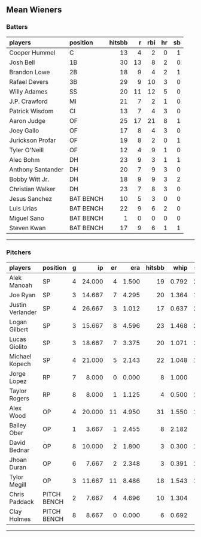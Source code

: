 ## Mean Wieners

### Batters

 
|players           |position  | hitsbb|  r| rbi| hr| sb| 
|:-----------------|:---------|------:|--:|---:|--:|--:| 
|Cooper Hummel     |C         |     13|  4|   2|  0|  1| 
|Josh Bell         |1B        |     30| 13|   8|  2|  0| 
|Brandon Lowe      |2B        |     18|  9|   4|  2|  1| 
|Rafael Devers     |3B        |     29|  9|  10|  3|  0| 
|Willy Adames      |SS        |     20| 11|  12|  5|  0| 
|J.P. Crawford     |MI        |     21|  7|   2|  1|  0| 
|Patrick Wisdom    |CI        |     13|  7|   4|  3|  0| 
|Aaron Judge       |OF        |     25| 17|  21|  8|  1| 
|Joey Gallo        |OF        |     17|  8|   4|  3|  0| 
|Jurickson Profar  |OF        |     19|  8|   2|  0|  1| 
|Tyler O'Neill     |OF        |     12|  4|   9|  1|  0| 
|Alec Bohm         |DH        |     23|  9|   3|  1|  1| 
|Anthony Santander |DH        |     20|  7|   9|  3|  0| 
|Bobby Witt Jr.    |DH        |     18|  9|   9|  3|  2| 
|Christian Walker  |DH        |     23|  7|   8|  3|  0| 
|Jesus Sanchez     |BAT BENCH |     10|  5|   3|  0|  0| 
|Luis Urias        |BAT BENCH |     22|  9|   6|  2|  0| 
|Miguel Sano       |BAT BENCH |      1|  0|   0|  0|  0| 
|Steven Kwan       |BAT BENCH |     17|  9|   6|  1|  1| 


* * *

### Pitchers

 
|players          |position    |  g|     ip| er|   era| hitsbb|  whip| so|  w| sv| 
|:----------------|:-----------|--:|------:|--:|-----:|------:|-----:|--:|--:|--:| 
|Alek Manoah      |SP          |  4| 24.000|  4| 1.500|     19| 0.792| 21|  1|  0| 
|Joe Ryan         |SP          |  3| 14.667|  7| 4.295|     20| 1.364| 11|  1|  0| 
|Justin Verlander |SP          |  4| 26.667|  3| 1.012|     17| 0.637| 21|  4|  0| 
|Logan Gilbert    |SP          |  3| 15.667|  8| 4.596|     23| 1.468| 20|  1|  0| 
|Lucas Giolito    |SP          |  3| 18.667|  7| 3.375|     20| 1.071| 22|  2|  0| 
|Michael Kopech   |SP          |  4| 21.000|  5| 2.143|     22| 1.048| 18|  0|  0| 
|Jorge Lopez      |RP          |  7|  8.000|  0| 0.000|      8| 1.000|  4|  2|  0| 
|Taylor Rogers    |RP          |  8|  8.000|  1| 1.125|      4| 0.500| 10|  0|  7| 
|Alex Wood        |OP          |  4| 20.000| 11| 4.950|     31| 1.550| 19|  1|  0| 
|Bailey Ober      |OP          |  1|  3.667|  1| 2.455|      8| 2.182|  3|  0|  0| 
|David Bednar     |OP          |  8| 10.000|  2| 1.800|      3| 0.300| 13|  0|  5| 
|Jhoan Duran      |OP          |  6|  7.667|  2| 2.348|      3| 0.391| 10|  0|  2| 
|Tylor Megill     |OP          |  3| 11.667| 11| 8.486|     18| 1.543| 15|  1|  0| 
|Chris Paddack    |PITCH BENCH |  2|  7.667|  4| 4.696|     10| 1.304|  7|  1|  0| 
|Clay Holmes      |PITCH BENCH |  8|  8.667|  0| 0.000|      6| 0.692|  7|  3|  0| 


* * *


